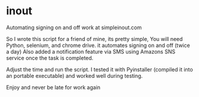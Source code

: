 # inout
Automating signing on and off work at simpleinout.com

So I wrote this script for a friend of mine, its pretty simple, You will need Python, selenium, and chrome drive. 
it automates signing on and off (twice a day)
Also added a notification feature via SMS using Amazons SNS service once the task is completed.

Adjust the time and run the script.
I tested it with Pyinstaller  (compiled it into an portable executable) and worked well during testing.

Enjoy and never be late for work again 


